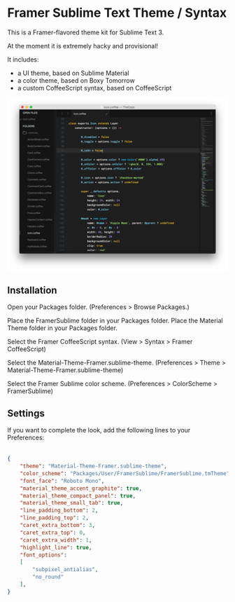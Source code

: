 # Framer Sublime Text Theme / Syntax

This is a Framer-flavored theme kit for Sublime Text 3.

At the moment it is extremely hacky and provisional!

It includes:
* a UI theme, based on Sublime Material
* a color theme, based on Boxy Tomorrow
* a custom CoffeeScript syntax, based on CoffeeScript

![Screenshot](./screenshot.png?raw=true "Screenshot")

## Installation

Open your Packages folder. (Preferences > Browse Packages.)

Place the FramerSublime folder in your Packages folder.
Place the Material Theme folder in your Packages folder.

Select the Framer CoffeeScript syntax. 
(View > Syntax > Framer CoffeeScript)

Select the Material-Theme-Framer.sublime-theme.
(Preferences > Theme > Material-Theme-Framer.sublime-theme)

Select the Framer Sublime color scheme.
(Preferences > ColorScheme > FramerSublime)

## Settings

If you want to complete the look, add the following lines to your Preferences:

```json

{
	"theme": "Material-Theme-Framer.sublime-theme",
	"color_scheme": "Packages/User/FramerSublime/FramerSublime.tmTheme",
	"font_face": "Roboto Mono",
	"material_theme_accent_graphite": true,
	"material_theme_compact_panel": true,
	"material_theme_small_tab": true,
	"line_padding_bottom": 2,
  	"line_padding_top": 2,
	"caret_extra_bottom": 3,
	"caret_extra_top": 0,
	"caret_extra_width": 1,
	"highlight_line": true,
	"font_options":
	[
		"subpixel_antialias",
		"no_round"
	],
}
```